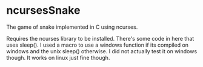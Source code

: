 # ncursesSnake
The game of snake implemented in C using ncurses.

Requires the ncurses library to be installed.
There's some code in here that uses sleep(). I used a macro to use a windows function if its compiled on windows and the unix sleep() otherwise.
I did not actually test it on windows though. It works on linux just fine though.
